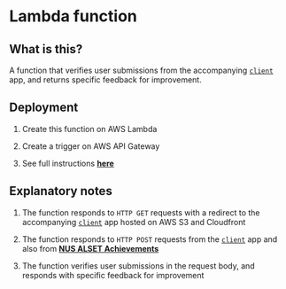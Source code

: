 # Lambda function

## What is this?

A function that verifies user submissions from the accompanying [`client`](../client) app, and returns specific feedback for improvement.

## Deployment

1. Create this function on AWS Lambda

2. Create a trigger on AWS API Gateway

3. See full instructions [**here**](https://docs.google.com/presentation/d/1tTbfq7xwfhzVMe5w6NYEKu20IhxOB2KiUCEDFL_CD_8/edit#slide=id.g50a033b8a0_0_0)

## Explanatory notes

1. The function responds to `HTTP GET` requests with a redirect to the accompanying [`client`](../client) app hosted on AWS S3 and Cloudfront

2. The function responds to `HTTP POST` requests from the [`client`](../client) app and also from [**NUS ALSET Achievements**](https://achievements-prod.firebaseapp.com/#/paths/-LqGUXkhwx5Or09nbyI6)

3. The function verifies user submissions in the request body, and responds with specific feedback for improvement
